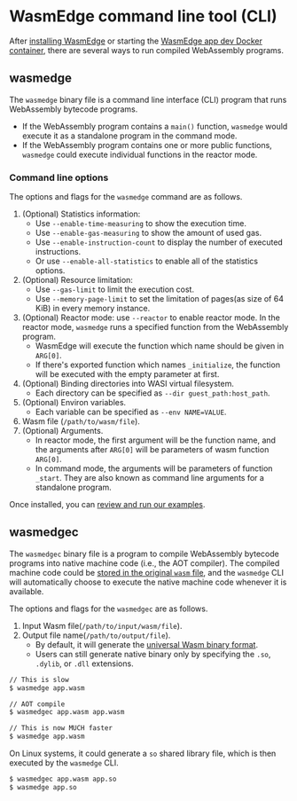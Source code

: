 # WasmEdge command line tool (CLI)

After [installing WasmEdge](install.md) or starting the [WasmEdge app dev Docker container](docker.md), there are several ways to run compiled WebAssembly programs. 

## wasmedge

The `wasmedge` binary file is a command line interface (CLI) program that runs
WebAssembly bytecode programs.

* If the WebAssembly program contains a `main()` function, `wasmedge` would execute it as a standalone program in the command mode.
* If the WebAssembly program contains one or more public functions, `wasmedge` could execute individual functions in the reactor mode.

### Command line options

The options and flags for the `wasmedge` command are as follows.

1. (Optional) Statistics information:
	* Use `--enable-time-measuring` to show the execution time.
	* Use `--enable-gas-measuring` to show the amount of used gas.
	* Use `--enable-instruction-count` to display the number of executed instructions.
	* Or use `--enable-all-statistics` to enable all of the statistics options.
2. (Optional) Resource limitation:
	* Use `--gas-limit` to limit the execution cost.
	* Use `--memory-page-limit` to set the limitation of pages(as size of 64 KiB) in every memory instance.
3. (Optional) Reactor mode: use `--reactor` to enable reactor mode. In the reactor mode, `wasmedge` runs a specified function from the WebAssembly program.
	* WasmEdge will execute the function which name should be given in `ARG[0]`.
	* If there's exported function which names `_initialize`, the function will be executed with the empty parameter at first.
4. (Optional) Binding directories into WASI virtual filesystem.
	* Each directory can be specified as `--dir guest_path:host_path`.
5. (Optional) Environ variables.
	* Each variable can be specified as `--env NAME=VALUE`.
6. Wasm file (`/path/to/wasm/file`).
7. (Optional) Arguments.
	* In reactor mode, the first argument will be the function name, and the arguments after `ARG[0]` will be parameters of wasm function `ARG[0]`.
	* In command mode, the arguments will be parameters of function `_start`. They are also known as command line arguments for a standalone program.

 

Once installed, you can [review and run our examples](../index.md).

## wasmedgec

The `wasmedgec` binary file is a program to compile WebAssembly bytecode
programs into native machine code (i.e., the AOT compiler). 
The compiled machine code could be [stored in the original `wasm` file](universal.md), and
the `wasmedge` CLI will automatically choose to execute the native machine
code whenever it is available.

The options and flags for the `wasmedgec` are as follows.

1. Input Wasm file(`/path/to/input/wasm/file`).
2. Output file name(`/path/to/output/file`).
	* By default, it will generate the [universal Wasm binary format](universal.md).
	* Users can still generate native binary only by specifying the `.so`, `.dylib`, or `.dll` extensions.

```bash
// This is slow
$ wasmedge app.wasm

// AOT compile
$ wasmedgec app.wasm app.wasm

// This is now MUCH faster
$ wasmedge app.wasm
```

On Linux systems, it could generate 
a `so` shared library file, which is then executed by the `wasmedge` CLI.

```bash
$ wasmedgec app.wasm app.so
$ wasmedge app.so
```

